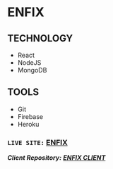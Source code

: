 # ENFIX

## TECHNOLOGY

- React
- NodeJS
- MongoDB

## TOOLS

- Git
- Firebase
- Heroku

### `LIVE SITE:` [ENFIX](https://enfix-web.web.app/)

**_Client Repository:_** **_[ENFIX CLIENT](https://github.com/mekaiser/enfix-client)_**
